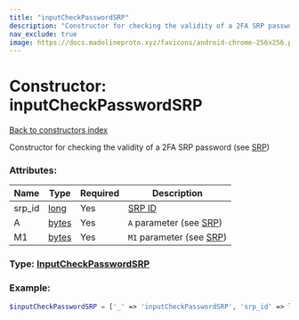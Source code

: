 ```yaml
---
title: "inputCheckPasswordSRP"
description: "Constructor for checking the validity of a 2FA SRP password (see SRP)"
nav_exclude: true
image: https://docs.madelineproto.xyz/favicons/android-chrome-256x256.png
---
```

# Constructor: inputCheckPasswordSRP  
[Back to constructors index](/API_docs/constructors/index.md)



Constructor for checking the validity of a 2FA SRP password (see [SRP](https://core.telegram.org/api/srp))

### Attributes:

| Name     |    Type       | Required | Description |
|----------|---------------|----------|-------------|
|srp\_id|[long](/API_docs/types/long.md) | Yes|[SRP ID](https://core.telegram.org/api/srp)|
|A|[bytes](/API_docs/types/bytes.md) | Yes|`A` parameter (see [SRP](https://core.telegram.org/api/srp))|
|M1|[bytes](/API_docs/types/bytes.md) | Yes|`M1` parameter (see [SRP](https://core.telegram.org/api/srp))|



### Type: [InputCheckPasswordSRP](/API_docs/types/InputCheckPasswordSRP.md)


### Example:

```php
$inputCheckPasswordSRP = ['_' => 'inputCheckPasswordSRP', 'srp_id' => long, 'A' => 'bytes', 'M1' => 'bytes'];
```  
